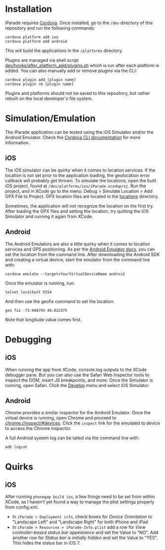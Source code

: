 # Installation

iParade requires [Cordova](https://cordova.apache.org). Once installed, go to
the ```/dev``` directory of this repository and run the following commands:

```
cordova platform add ios
cordova platform add android
```

This will build the applications in the ```/platforms``` directory.

Plugins are managed via shell script [dev/hooks/after_platform_add/plugins.sh](dev/hooks/after_platform_add/plugins.sh)
which is run after each platform is added. You can also manually add or remove
plugins via the CLI:

```
cordova plugin add [plugin name]
cordova plugin rm [plugin name]
```

Plugins and platforms should not be saved to this repository, but rather
rebuilt on the local developer's file system.

# Simulation/Emulation

The iParade application can be tested using the iOS Simulator and/or the
Android Emulator. Check the [Cordova CLI documentation](http://cordova.apache.org/docs/en/5.0.0/guide_cli_index.md.html#The%20Command-Line%20Interface) for more
information.

## iOS

The iOS simulator can be quirky when it comes to location services. If the
location is not set prior to the application loading, the geolocation error
callback will probably get thrown. To simulate the locations, open the built
iOS project, found at ```/dev/platforms/ios/iParade.xcodeproj```. Run the
project, and in XCode go to the menu: Debug > Simulate Location > Add GPX File
to Project. GPX location files are located in the [locations](locations) directory.

Sometimes, the application will not recognize the location on the first try.
After loading the GPX files and setting the location, try quitting the iOS
Simulator and running it again from XCode.

## Android

The Android Emulators are also a little quirky when it comes to location
services and GPS positioning. As per the [Android Emulator docs](http://developer.android.com/tools/devices/emulator.html), you can
set the location from the command line. After downloading the Android SDK and
creating a virtual device, start the emulator from the command line with:

```
cordova emulate --target=YourVirtualDeviceName android
```

Once the emulator is running, run:

```
telnet localhost 5554
```

And then use the geofix command to set the location:

```
geo fix -73.948793 40.822375
```

Note that longitude value comes first.

# Debugging

## iOS

When running the app from XCode, console.log outputs to the XCode debugger
pane. But you can also use the Safari Web Inspector tools to inspect the DOM,
insert JS breakpoints, and more. Once the Simulator is running, open Safari.
Click the [Develop](https://developer.apple.com/safari/tools/) menu and select
iOS Simulator.

## Android

Chrome provides a similar inspector for the Android Emulator. Once the
virtual device is running, open Chrome and proceed to [chrome://inspect/#devices](chrome://inspect/#devices).
Click the ```inspect``` link for the emulated to device to access the Chrome
inspector.

A full Android system log can be tailed via the command line with:

```
adb logcat
```

# Quirks

## iOS

After running `phonegap build ios`, a few things need to be set from within
XCode, as I haven't yet found a way to manage the plist settings properly from
config.xml.

- In ```iParade > Deployment info```, check boxes for *Device Orientation* to
"Landscape Left" and "Landscape Right" for both iPhone and iPad
- In ```iParade > Resources > iParade-Info.plist``` add a row for *View
controller-based status bar appearance* and set the Value to "NO".  Add another
row for *Status bar is initially hidden* and set the Value to "YES". This hides
the status bar in iOS 7.
